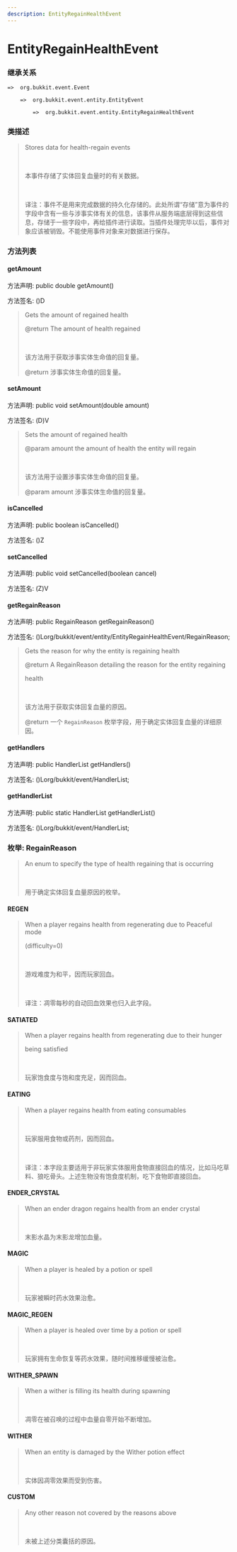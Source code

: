 ```yaml
---
description: EntityRegainHealthEvent
---
```


# EntityRegainHealthEvent

### 继承关系

    =>  org.bukkit.event.Event

        =>  org.bukkit.event.entity.EntityEvent

            =>  org.bukkit.event.entity.EntityRegainHealthEvent

### 类描述

> Stores data for health-regain events
> 
> <br>
> 
> 本事件存储了实体回复血量时的有关数据。
> 
> <br>
> 
> 译注：事件不是用来完成数据的持久化存储的。此处所谓“存储”意为事件的字段中含有一些与涉事实体有关的信息，该事件从服务端底层得到这些信息，存储于一些字段中，再给插件进行读取。当插件处理完毕以后，事件对象应该被销毁。不能使用事件对象来对数据进行保存。

### 方法列表

#### getAmount

方法声明: public double getAmount()

方法签名: ()D

> Gets the amount of regained health
> 
> @return The amount of health regained
> 
> <br>
> 
> 该方法用于获取涉事实体生命值的回复量。
> 
> @return 涉事实体生命值的回复量。

#### setAmount

方法声明: public void setAmount(double amount)

方法签名: (D)V

> Sets the amount of regained health
> 
> @param amount the amount of health the entity will regain
> 
> <br>
> 
> 该方法用于设置涉事实体生命值的回复量。
> 
> @param amount 涉事实体生命值的回复量。

#### isCancelled

方法声明: public boolean isCancelled()

方法签名: ()Z

#### setCancelled

方法声明: public void setCancelled(boolean cancel)

方法签名: (Z)V

#### getRegainReason

方法声明: public RegainReason getRegainReason()

方法签名: ()Lorg/bukkit/event/entity/EntityRegainHealthEvent/RegainReason;

> Gets the reason for why the entity is regaining health
> 
> @return A RegainReason detailing the reason for the entity regaining
> 
> health
> 
> <br>
> 
> 该方法用于获取实体回复血量的原因。
> 
> @return 一个 `RegainReason` 枚举字段，用于确定实体回复血量的详细原因。

#### getHandlers

方法声明: public HandlerList getHandlers()

方法签名: ()Lorg/bukkit/event/HandlerList;

#### getHandlerList

方法声明: public static HandlerList getHandlerList()

方法签名: ()Lorg/bukkit/event/HandlerList;

### 枚举: RegainReason

> An enum to specify the type of health regaining that is occurring
> 
> <br>
> 
> 用于确定实体回复血量原因的枚举。

#### REGEN

> When a player regains health from regenerating due to Peaceful mode
> 
> (difficulty=0)
> 
> <br>
> 
> 游戏难度为和平，因而玩家回血。
> 
> <br>
> 
> 译注：凋零每秒的自动回血效果也归入此字段。

#### SATIATED

> When a player regains health from regenerating due to their hunger
> 
> being satisfied
> 
> <br>
> 
> 玩家饱食度与饱和度充足，因而回血。

#### EATING

> When a player regains health from eating consumables
> 
> <br>
> 
> 玩家服用食物或药剂，因而回血。
> 
> <br>
> 
> 译注：本字段主要适用于非玩家实体服用食物直接回血的情况，比如马吃草料、狼吃骨头。上述生物没有饱食度机制，吃下食物即直接回血。

#### ENDER_CRYSTAL

> When an ender dragon regains health from an ender crystal
> 
> <br>
> 
> 末影水晶为末影龙增加血量。

#### MAGIC

> When a player is healed by a potion or spell
> 
> <br>
> 
> 玩家被瞬时药水效果治愈。

#### MAGIC_REGEN

> When a player is healed over time by a potion or spell
> 
> <br>
> 
> 玩家拥有生命恢复等药水效果，随时间推移缓慢被治愈。

#### WITHER_SPAWN

> When a wither is filling its health during spawning
> 
> <br>
> 
> 凋零在被召唤的过程中血量自零开始不断增加。

#### WITHER

> When an entity is damaged by the Wither potion effect
> 
> <br>
> 
> 实体因凋零效果而受到伤害。

#### CUSTOM

> Any other reason not covered by the reasons above
> 
> <br>
> 
> 未被上述分类囊括的原因。